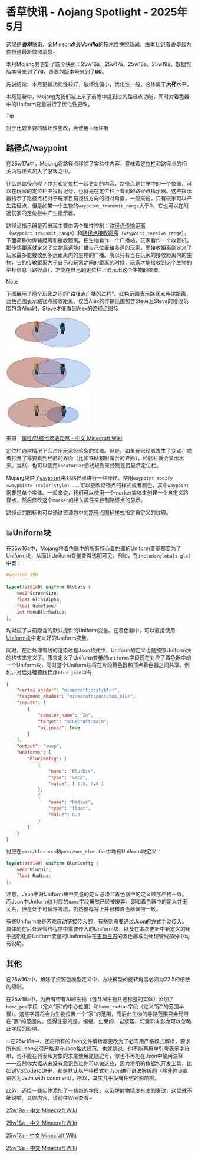 # 香草快讯 - Λojang Spotlight - 2025年5月

这里是***香草***快讯，全Minecraft最***Vanilla***的技术性快照新闻，由本社记者*香草狐*为你报道最新快照消息~

本月Mojang共更新了四个快照：25w16a，25w17a，25w18a，25w19a。数据包版本号来到了**76**，资源包版本号来到了**60**。

先说结论，本月更新功能性较好，破坏性偏小，优化性一般，总体属于**大杯**水平。

本月更新中，Mojang为我们端上来了前瞻中提到过的路径点功能，同时对着色器中的Uniform变量进行了优化性更改。

> [!TIP]
>
> 对于比较重要的破坏性更改，会使用💥标注哦

## 路径点/waypoint

在25w17a中，Mojang将路径点移除了实验性内容，意味着[定位栏](https://zh.minecraft.wiki/w/定位栏)和路径点的相关内容正式加入了游戏之中。

什么是路径点呢？作为和定位栏一起更新的内容，路径点是世界中的一个位置，可以在玩家的定位栏中投射记号，也就是在定位栏上看到的路径点指示器。这些指示器指示了路径点相对于玩家目前视线方向的相对角度。一般来说，只有玩家可以产生路径点，但是如果一个生物的`waypoint_transmit_range`大于0，它也可以在附近玩家的定位栏中产生指示器。

路径点指示器是否出现主要由两个属性控制：[路径点传输距离](https://zh.minecraft.wiki/w/属性/路径点传输距离)（`waypoint_transmit_range`）和[路径点接收距离](https://zh.minecraft.wiki/w/?curid=149918)（`waypoint_receive_range`），下面简称为传输距离和接收距离。把生物看作一个广播站，玩家看作一个收音机，那传输距离就定义了生物最远能广播自己位置给多远的玩家，而接收距离则定义了玩家最多能接收到多远距离内的生物的广播。所以只有当在玩家的接收距离内的生物，它的传输距离大于自己和玩家之间的距离的时候，玩家才能接收到这个生物的坐标信息（路径点），才能在自己的定位栏上显示出这个生物的位置。

> [!NOTE]
>
> 下图展示了两个玩家之间的”路径点广播的过程“。红色范围表示路径点传输距离，蓝色范围表示路径点接收距离。仅当Alex的传输范围包含Steve且Steve的接收范围包含Alex时，Steve才能看到Alex的路径点图标
>
> ![qwq](waypoint_range.png)
>
> 来自：[属性/路径点接收距离 - 中文 Minecraft Wiki](https://zh.minecraft.wiki/w/属性/路径点接收距离)

定位栏通常情况下会占用玩家经验条的位置。但是，如果玩家经验发生了变动，或者打开了需要看到经验的界面（比如铁砧和附魔台的界面），经验栏就会显示出来。当然，也可以使用`locatorBar`游戏规则来控制是否显示定位栏。

Mojang提供了[`waypoint`](https://zh.minecraft.wiki/w/?curid=149568)来对路径点进行一些操作。使用`waypoint modify <waypoint> (color|style) ...`可以更改路径点的样式或者颜色，其中`waypoint`需要是单个实体。一般来说，我们可以使用一个marker实体来创建一个自定义路径点，然后修改这个`marker`的相关属性来控制路径点的显示。

路径点的图标也可以通过资源包中的[路径点图标样式](https://zh.minecraft.wiki/w/资源包#路径点图标样式)指定自定义的纹理。

## 💥Uniform块

在25w16a中，Mojang将着色器中的所有核心着色器的Uniform变量都变为了Uniform块，从而让Uniform变量变得透明可见。例如，在`include/globals.glsl`中有：

```glsl
#version 150

layout(std140) uniform Globals {
    vec2 ScreenSize;
    float GlintAlpha;
    float GameTime;
    int MenuBlurRadius;
};
```

均对应了以前隐含的默认提供的Uniform变量。在着色器中，可以直接使用[Uniform块](zhuanlan.zhihu.com/p/33093968)中定义好的Uniform变量。

同时，在后处理管线的渲染过程Json格式中，Uniform的定义也是按照Uniform块的格式来定义了。原来定义了Uniform变量的`uniforms`字段现在对应了着色器中的一个Uniform块，同时这个Uniform块将在片段着色器和顶点着色器之间共享。例如，对后处理管线程序`blur.json`中有

```json
{
	"vertex_shader": "minecraft:post/blur",
	"fragment_shader": "minecraft:post/box_blur",
	"inputs": [
		{
            "sampler_name": "In",
            "target": "minecraft:main",
            "bilinear": true
		}
	],
	"output": "swap",
	"uniforms": {
		"BlurConfig": [
			{
				"name": "BlurDir",
				"type": "vec2",
				"value": [ 1.0, 0.0 ]
			},
			{
				"name": "Radius",
				"type": "float",
				"value": 0.0
			}
		]
	}
}
```

对应在`post/blur.vsh`和`post/box_blur.fsh`中均有Uniform块定义：

```glsl
layout(std140) uniform BlurConfig {
    vec2 BlurDir;
    float Radius;
};
```

注意，Json中对Uniform块中变量的定义必须和着色器中的定义顺序严格一致。而Json中Uniform块对应的`name`字段虽然已经被废弃，即和着色器中的定义并无关系，但是处于可读性考虑，仍然推荐写上并且和着色器保持一致。

有些Uniform块是游戏自动链接传入的，有些则需要通过Json的方式手动传入。具体的在后处理管线程序中需要传入的Uniform块，以及在本次更新中新定义的用于透明化原Uniform变量的Uniform块在[更新日志](https://zh.minecraft.wiki/w/25w16a)的着色器与后处理管线部分中均有说明。

## 其他

在25w16a中，解除了资源包模型定义中，方块模型的旋转角度必须为22.5的倍数的限制。

在25w18a中，为所有带有AI的生物（包含AI生物共通标签的实体）添加了`home_pos`字段（定义”家“的中心位置）和`home_radius`字段（定义”家“的范围半径）。这些字段将会为生物设置一个”家“的范围，而后此生物的寻路范围只会局限在”家“的范围内。值得注意的是，蝙蝠、史莱姆、岩浆怪、幻翼和末影龙可以忽略此字段的影响。

💥在25w18a中，还将所有的Json文件解析器更改为了必须用严格模式解析，要求所有的Json必须严格遵守Json格式规范。也就是说，你不能再用单引号表示字符串，也不能在列表和对象的末尾使用尾随逗号，你也不再能在Json中使用注释——虽然你大概从来没有意识到过你可以做这些，因为常用的数据包开发工具，比如说VSCode和DHP，都是默认以严格模式对Json进行语法解析的（除非你设置语言为Json with comment），所以，其实几乎没有任何的影响啦。

此外，还给一些实体添加了一些新的字段，以及弹射物精度有关的更改，这里就不细说啦。具体内容，请前往Wiki查看~

[25w19a - 中文 Minecraft Wiki](https://zh.minecraft.wiki/w/25w19a)

[25w18a - 中文 Minecraft Wiki](https://zh.minecraft.wiki/w/25w18a)

[25w17a - 中文 Minecraft Wiki](https://zh.minecraft.wiki/w/25w17a)

[25w16a - 中文 Minecraft Wiki](https://zh.minecraft.wiki/w/25w16a)